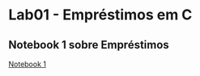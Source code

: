 # Lab01 - Empréstimos em C

## Notebook 1 sobre Empréstimos

[Notebook 1](notebook/emprestimo01.ipynb)
